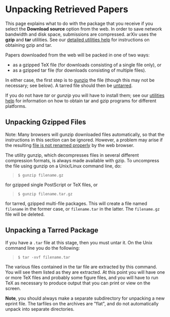 # Unpacking Retrieved Papers

This page explains what to do with the package that you receive if you
select the **Download source** option from the web. In order to save
network bandwidth and disk space, submissions are compressed. arXiv uses
the **gzip** and **tar** utilities. See our [detailed utilities
help](utilities.md#taretc) for instructions on obtaining gzip and tar.

Papers downloaded from the web will be packed in one of two ways:

-   as a gzipped TeX file (for downloads consisting of a single file
    only), or
-   as a gzipped tar file (for downloads consisting of multiple files).

In either case, the first step is to [gunzip](#gunzip) the file (though
this may not be necessary; see below). A tarred file should then be
[untarred](#untar).

If you do not have *tar* or *gunzip* you will have to install them; see
our [utilities help](utilities.md) for information on how to obtain
tar and gzip programs for different platforms.

<span id="gunzip"></span>

Unpacking Gzipped Files
-----------------------

<span class="note">Note:</span> Many browsers will gunzip downloaded
files automatically, so that the instructions in this section can be
ignored. However, a problem may arise if the resulting [file is not
renamed properly](faq/browsergunzip.md) by the web browser.

The utility gunzip, which decompresses files in several different
compression formats, is always made available with gzip. To uncompress
the file using gunzip on a Unix/Linux command line, do:

>     $ gunzip filename.gz

for gzipped single PostScript or TeX files, or

>     $ gunzip filename.tar.gz

for tarred, gzipped multi-file packages. This will create a file named
`filename` in the former case, or `filename.tar` in the latter. The
`filename.gz` file will be deleted.

<span id="untar"></span>

Unpacking a Tarred Package
--------------------------

If you have a `.tar` file at this stage, then you must untar it. On the
Unix command line you do the following:

>     $ tar -xvf filename.tar

The various files contained in the tar file are extracted by this
command. You will see them listed as they are extracted. At this point
you will have one or more TeX files and probably some figure files, and
you will have to run TeX as necessary to produce output that you can
print or view on the screen.

**Note**, you should always make a separate subdirectory for unpacking a
new eprint file. The tarfiles on the archives are "flat", and do not
automatically unpack into separate directories.
